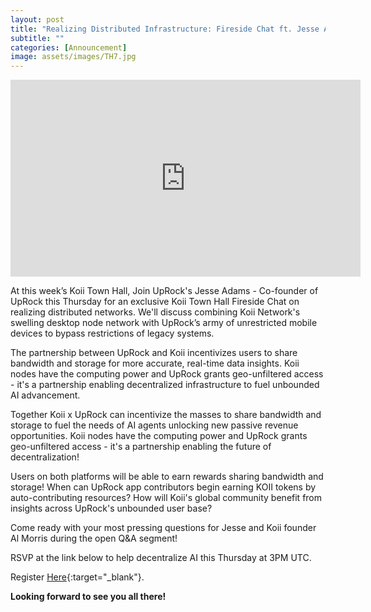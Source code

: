 ```yaml
---
layout: post
title: "Realizing Distributed Infrastructure: Fireside Chat ft. Jesse Adams from UpRock"
subtitle: ""
categories: [Announcement]
image: assets/images/TH7.jpg
---
```


<iframe width="560" height="315" src="https://www.youtube.com/embed/zCnmV-eDQXo?si=7jxBWpLMa3kM82Sb" title="YouTube video player" frameborder="0" allow="accelerometer; autoplay; clipboard-write; encrypted-media; gyroscope; picture-in-picture; web-share" allowfullscreen></iframe>

At this week’s Koii Town Hall, Join UpRock's Jesse Adams - Co-founder of UpRock this Thursday for an exclusive Koii Town Hall Fireside Chat on realizing distributed networks. We'll discuss combining Koii Network's swelling desktop node network with UpRock’s army of unrestricted mobile devices to bypass restrictions of legacy systems.

The partnership between UpRock and Koii incentivizes users to share bandwidth and storage for more accurate, real-time data insights. Koii nodes have the computing power and UpRock grants geo-unfiltered access - it's a partnership enabling decentralized infrastructure to fuel unbounded AI advancement.

Together Koii x UpRock can incentivize the masses to share bandwidth and storage to fuel the needs of AI agents unlocking new passive revenue opportunities. Koii nodes have the computing power and UpRock grants geo-unfiltered access - it's a partnership enabling the future of decentralization!

Users on both platforms will be able to earn rewards sharing bandwidth and storage! When can UpRock app contributors begin earning KOII tokens by auto-contributing resources? How will Koii's global community benefit from insights across UpRock's unbounded user base?

Come ready with your most pressing questions for Jesse and Koii founder Al Morris during the open Q&A segment!

RSVP at the link below to help decentralize AI this Thursday at 3PM UTC.

Register [Here](https://lu.ma/su5ycxor){:target="\_blank"}.

**Looking forward to see you all there!**
